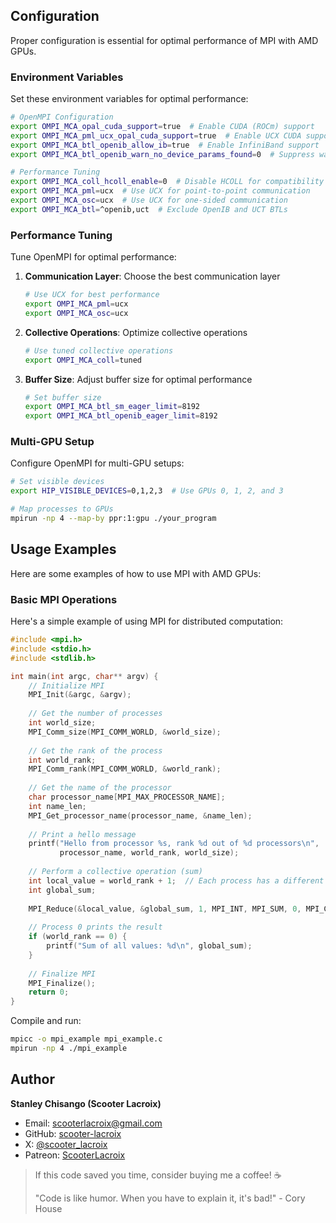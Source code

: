 ## Configuration

Proper configuration is essential for optimal performance of MPI with AMD GPUs.

### Environment Variables

Set these environment variables for optimal performance:

```bash
# OpenMPI Configuration
export OMPI_MCA_opal_cuda_support=true  # Enable CUDA (ROCm) support
export OMPI_MCA_pml_ucx_opal_cuda_support=true  # Enable UCX CUDA support
export OMPI_MCA_btl_openib_allow_ib=true  # Enable InfiniBand support
export OMPI_MCA_btl_openib_warn_no_device_params_found=0  # Suppress warnings

# Performance Tuning
export OMPI_MCA_coll_hcoll_enable=0  # Disable HCOLL for compatibility
export OMPI_MCA_pml=ucx  # Use UCX for point-to-point communication
export OMPI_MCA_osc=ucx  # Use UCX for one-sided communication
export OMPI_MCA_btl=^openib,uct  # Exclude OpenIB and UCT BTLs
```

### Performance Tuning

Tune OpenMPI for optimal performance:

1. **Communication Layer**: Choose the best communication layer
   ```bash
   # Use UCX for best performance
   export OMPI_MCA_pml=ucx
   export OMPI_MCA_osc=ucx
   ```

2. **Collective Operations**: Optimize collective operations
   ```bash
   # Use tuned collective operations
   export OMPI_MCA_coll=tuned
   ```

3. **Buffer Size**: Adjust buffer size for optimal performance
   ```bash
   # Set buffer size
   export OMPI_MCA_btl_sm_eager_limit=8192
   export OMPI_MCA_btl_openib_eager_limit=8192
   ```

### Multi-GPU Setup

Configure OpenMPI for multi-GPU setups:

```bash
# Set visible devices
export HIP_VISIBLE_DEVICES=0,1,2,3  # Use GPUs 0, 1, 2, and 3

# Map processes to GPUs
mpirun -np 4 --map-by ppr:1:gpu ./your_program
```

## Usage Examples

Here are some examples of how to use MPI with AMD GPUs:

### Basic MPI Operations

Here's a simple example of using MPI for distributed computation:

```c
#include <mpi.h>
#include <stdio.h>
#include <stdlib.h>

int main(int argc, char** argv) {
    // Initialize MPI
    MPI_Init(&argc, &argv);
    
    // Get the number of processes
    int world_size;
    MPI_Comm_size(MPI_COMM_WORLD, &world_size);
    
    // Get the rank of the process
    int world_rank;
    MPI_Comm_rank(MPI_COMM_WORLD, &world_rank);
    
    // Get the name of the processor
    char processor_name[MPI_MAX_PROCESSOR_NAME];
    int name_len;
    MPI_Get_processor_name(processor_name, &name_len);
    
    // Print a hello message
    printf("Hello from processor %s, rank %d out of %d processors\n",
           processor_name, world_rank, world_size);
    
    // Perform a collective operation (sum)
    int local_value = world_rank + 1;  // Each process has a different value
    int global_sum;
    
    MPI_Reduce(&local_value, &global_sum, 1, MPI_INT, MPI_SUM, 0, MPI_COMM_WORLD);
    
    // Process 0 prints the result
    if (world_rank == 0) {
        printf("Sum of all values: %d\n", global_sum);
    }
    
    // Finalize MPI
    MPI_Finalize();
    return 0;
}
```

Compile and run:

```bash
mpicc -o mpi_example mpi_example.c
mpirun -np 4 ./mpi_example
```


## Author

**Stanley Chisango (Scooter Lacroix)**

- Email: scooterlacroix@gmail.com
- GitHub: [scooter-lacroix](https://github.com/scooter-lacroix)
- X: [@scooter_lacroix](https://x.com/scooter_lacroix)
- Patreon: [ScooterLacroix](https://patreon.com/ScooterLacroix)

> If this code saved you time, consider buying me a coffee! ☕
> 
> "Code is like humor. When you have to explain it, it's bad!" - Cory House

